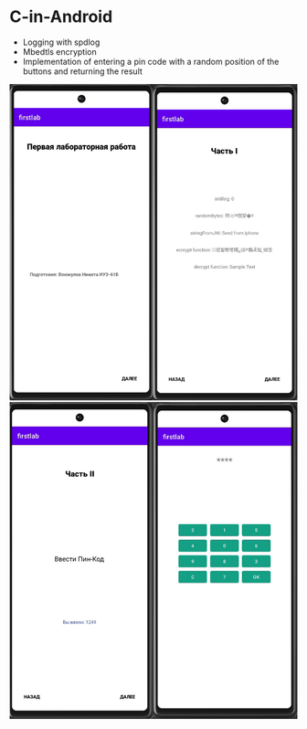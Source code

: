 # C-in-Android

- Logging with spdlog
- Mbedtls encryption
- Implementation of entering a pin code with a random position of the buttons and returning the result

![Image alt](https://github.com/vvnikita74/C_and_Java_Android/blob/new/output_image.png)
![Image alt](https://github.com/vvnikita74/C_and_Java_Android/blob/new/output2.jpg)
